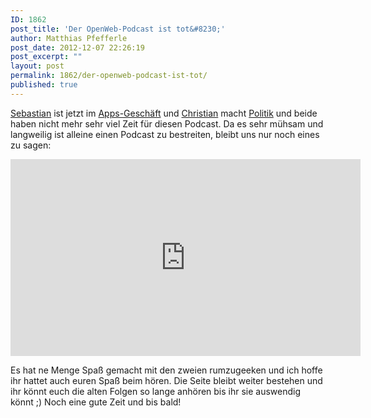 ```yaml
---
ID: 1862
post_title: 'Der OpenWeb-Podcast ist tot&#8230;'
author: Matthias Pfefferle
post_date: 2012-12-07 22:26:19
post_excerpt: ""
layout: post
permalink: 1862/der-openweb-podcast-ist-tot/
published: true
---
```


[Sebastian](https://twitter.com/pixelsebi) ist jetzt im [Apps-Geschäft](http://thin.gs) und [Christian](http://mrtopf.de/) macht [Politik](http://mrtopf.de/blog/politik-politics/opennrw-antrag/) und beide haben nicht mehr sehr viel Zeit für diesen Podcast. Da es sehr mühsam und langweilig ist alleine einen Podcast zu bestreiten, bleibt uns nur noch eines zu sagen:

<iframe width="560" height="315" src="https://www.youtube.com/embed/_YrNQaXdOxU" frameborder="0" allowfullscreen></iframe>

Es hat ne Menge Spaß gemacht mit den zweien rumzugeeken und ich hoffe ihr hattet auch euren Spaß beim hören. Die Seite bleibt weiter bestehen und ihr könnt euch die alten Folgen so lange anhören bis ihr sie auswendig könnt ;) Noch eine gute Zeit und bis bald!
